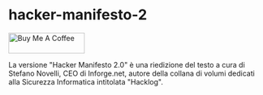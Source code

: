 # hacker-manifesto-2

<a href="https://www.buymeacoffee.com/NoNameoNA" target="_blank"><img src="https://cdn.buymeacoffee.com/buttons/v2/default-black.png" alt="Buy Me A Coffee" style="height: 41px !important;width: 150px !important;" ></a>

La versione  "Hacker Manifesto 2.0" è una riedizione del testo a cura di Stefano Novelli, CEO di Inforge.net, autore della collana di volumi dedicati alla Sicurezza Informatica intitolata "Hacklog".
